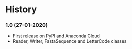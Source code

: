 # History

### 1.0 (27-01-2020)
* First release on PyPI and Anaconda Cloud
* Reader, Writer, FastaSequence and LetterCode classes
